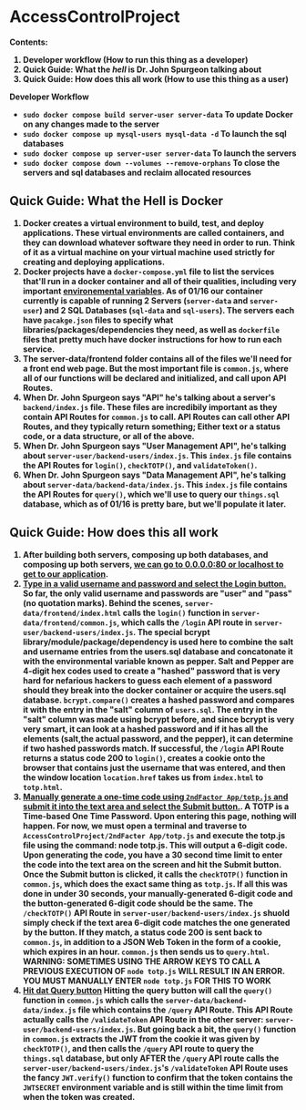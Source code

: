 # AccessControlProject

<b>Contents:<b>
1. Developer workflow (How to run this thing as a developer)
2. Quick Guide: What the <i>hell</i> is Dr. John Spurgeon talking about
3. Quick Guide: How does this all work (How to use this thing as a user)


<b> Developer Workflow <b>
- `sudo docker compose build server-user server-data` To update Docker on any changes made to the server 
- `sudo docker compose up mysql-users mysql-data -d` To launch the sql databases
- `sudo docker compose up server-user server-data` To launch the servers
- `sudo docker compose down --volumes --remove-orphans` To close the servers and sql databases and reclaim allocated resources 


## Quick Guide: What the Hell is Docker
1. Docker creates a virtual environment to build, test, and deploy applications. These virtual environments are called containers, and they can download whatever software they need in order to run. Think of it as a virtual machine on your virtual machine used strictly for creating and deploying applications. 
2. Docker projects have a `docker-compose.yml` file to list the services that'll run in a docker container and all of their qualities, including very important <u>environemental variables</u>. As of 01/16 our container currently is capable of running 2 Servers (`server-data` and `server-user`) and 2 SQL Databases (`sql-data` and `sql-users`). The servers each have `pacakge.json` files to specify what libraries/packages/dependencies they need, as well as `dockerfile` files that pretty much have docker instructions for how to run each service.
3. The server-data/frontend folder contains all of the files we'll need for a front end web page. But the most important file is `common.js`, where all of our functions will be declared and initialized, and call upon API Routes.
4. When Dr. John Spurgeon says "API" he's talking about a server's `backend/index.js` file. These files are incredibily important as they contain API Routes for `common.js` to call. API Routes can call other API Routes, and they typically return something; Either text or a status code, or a data structure, or all of the above. 
5. When Dr. John Spurgeon says "User Management API", he's talking about `server-user/backend-users/index.js`. This `index.js` file contains the API Routes for `login()`, `checkTOTP()`, and `validateToken()`.
6. When Dr. John Spurgeon says "Data Management API", he's talking about `server-data/backend-data/index.js`. This `index.js` file contains the API Routes for `query()`, which we'll use to query our `things.sql` database, which as of 01/16 is pretty bare, but we'll populate it later.   

## Quick Guide: How does this all work
1. After building both servers, composing up both databases, and composing up both servers, <u>we can go to 0.0.0.0:80 or localhost to get to our application</u>. 
2. <u>Type in a valid username and password and select the Login button.</u> So far, the only valid username and passwords are "user" and "pass" (no quotation marks). Behind the scenes, `server-data/frontend/index.html` calls the `login()` function in `server-data/frontend/common.js`, which calls the `/login` API route in `server-user/backend-users/index.js`. The special bcrypt library/module/package/dependency is used here to combine the salt and username entries from the users.sql database and concatonate it with the environmental variable known as pepper. Salt and Pepper are 4-digit hex codes used to create a "hashed" password that is very hard for nefarious hackers to guess each element of a password should they break into the docker container or acquire the users.sql database. `bcrypt.compare()` creates a hashed password and compares it with the entry in the "salt" column of `users.sql`. The entry in the "salt" column was made using bcrypt before, and since bcrypt is very very smart, it can look at a hashed password and if it has all the elements (salt,the actual password, and the pepper), it can determine if two hashed passwords match. If successful, the `/login` API Route returns a status code 200 to `login()`, creates a cookie onto the browser that contains just the username that was entered, and then the window location `location.href` takes us from `index.html` to `totp.html`. 
3. <u>Manually generate a one-time code using `2ndFactor App/totp.js` and submit it into the text area and select the Submit button.</u>. A TOTP is a Time-based One Time Password. Upon entering this page, nothing will happen. For now, we must open a terminal and traverse to `AccessControlProject/2ndFacter App/totp.js` and execute the totp.js file using the command: node totp.js. This will output a 6-digit code. Upon generating the code, you have a 30 second time limit to enter the code into the text area on the screen and hit the Submit button. Once the Submit button is clicked, it calls the `checkTOTP()` function in `common.js`, which does the exact same thing as `totp.js`. If all this was done in under 30 seconds, your manually-generated 6-digit code and the button-generated 6-digit code should be the same. The `/checkTOTP()` API Route in `server-user/backend-users/index.js` shuold simply check if the text area 6-digit code matches the one generated by the button. If they match, a status code 200 is sent back to `common.js`, in addition to a JSON Web Token in the form of a cookie, which expires in an hour. `common.js` then sends us to `query.html`. WARNING: SOMETIMES USING THE ARROW KEYS TO CALL A PREVIOUS EXECUTION OF `node totp.js` WILL RESULT IN AN ERROR. YOU MUST MANUALLY ENTER `node totp.js` FOR THIS TO WORK 
4. <u>Hit dat Query button</u> Hitting the query button will call the `query()` function in `common.js` which calls the `server-data/backend-data/index.js` file which contains the `/query` API Route. This API Route actually calls the `/validateToken` API Route in the other server: `server-user/backend-users/index.js`. But going back a bit, the `query()` function in `common.js` extracts the JWT from the cookie it was given by `checkTOTP()`, and then calls the `/query` API route to query the `things.sql` database, but only AFTER the `/query` API route calls the `server-user/backend-users/index.js`'s `/validateToken` API Route uses the fancy `JWT.verify()` function to confirm that the token contains the `JWTSECRET` environment variable and is still within the time limit from when the token was created. 